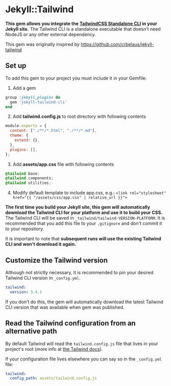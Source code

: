 # Jekyll::Tailwind

**This gem allows you integrate the [TailwindCSS Standalone CLI](https://tailwindcss.com/blog/standalone-cli) in your Jekyll site.** The Tailwind CLI is a standalone executable that doesn't need NodeJS or any other external dependency.

This gem was originally inspired by https://github.com/crbelaus/jekyll-tailwind
## Set up

To add this gem to your project you must include it in your Gemfile:

1. Add a gem
```ruby
group :jekyll_plugins do
  gem 'jekyll-tailwind-cli'
end
```

2. Add **tailwind.config.js** to root directory with following contents
```js
module.exports = {
  content: ["./**/*.html", "./**/*.md"],
  theme: {
    extend: {},
  },
  plugins: [],
};
```

3. Add **assets/app.css** file with following contents
```css
@tailwind base;
@tailwind components;
@tailwind utilities;
```
4. Modify default template to include app.css, e.g.:
`<link rel="stylesheet" href="{{ "/assets/css/app.css" | relative_url }}">`

**The first time you build your Jekyll site, this gem will automatically download the Tailwind CLI for your platform and use it to build your CSS.** The Tailwind CLI will be saved in `_tailwind/tailwind-VERSION-PLATFORM`. It is recommended that you add this file to your `.gitignore` and don't commit it to your repository.

It is important to note that **subsequent runs will use the existing Tailwind CLI and won't download it again.**

## Customize the Tailwind version

Although not strictly necessary, it is recommended to pin your desired Tailwind CLI version in `_config.yml`.

```yml
tailwind:
  version: 3.4.1
```

If you don't do this, the gem will automatically download the latest Tailwind CLI version that was available when gem was published.

## Read the Tailwind configuration from an alternative path

By default Tailwind will read the `tailwind.config.js` file that lives in your project's root (more info at [the Tailwind docs](https://tailwindcss.com/docs/configuration)).

If your configuration file lives elsewhere you can say so in the `_config.yml` file:

```yml
tailwind:
  config_path: assets/tailwind.config.js
```

